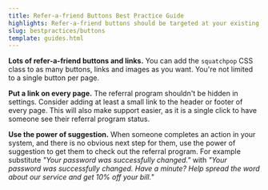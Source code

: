 ```yaml
---
title: Refer-a-friend Buttons Best Practice Guide
highlights: Refer-a-friend buttons should be targeted at your existing loyal users. They should be easy to find from anywhere in your app and prominent on a few key pages.
slug: bestpractices/buttons
template: guides.html
---
```


<p>
    <strong><i class="icon-chevron-right"></i> Lots of refer-a-friend buttons and links.</strong> You can add the <code>squatchpop</code> CSS class to as many buttons, links and images as you want. You're not limited to a single button per page.
</p>
<p>
    <strong><i class="icon-chevron-right"></i> Put a link on every page.</strong> The referral program shouldn't be hidden in settings. Consider adding at least a small link to the header or footer of every page. This will also make support easier, as it is a single click to have someone see their referral program status.
</p>
<p>
    <strong><i class="icon-chevron-right"></i> Use the power of suggestion.</strong> When someone completes an action in your system, and there is no obvious next step for them, use the power of suggestion to get them to check out the referral program. For example substitute <em>"Your password was successfully changed."</em> with <em>"Your password was successfully changed. Have a minute? Help spread the word about our service and get 10% off your bill."</em>
</p>
